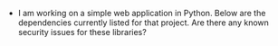 - I am working on a simple web application in Python. Below are the dependencies currently listed for that project. Are there any known security issues for these libraries?